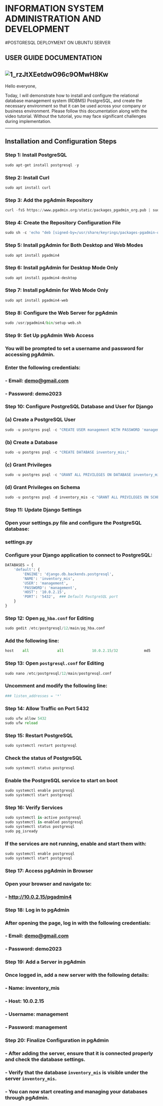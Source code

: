# INFORMATION SYSTEM ADMINISTRATION AND DEVELOPMENT

#POSTGRESQL DEPLOYMENT ON UBUNTU SERVER

## USER GUIDE DOCUMENTATION
![1_rzJtXEetdwO96c9OMwH8Kw](https://github.com/user-attachments/assets/721b4e87-978d-464c-9ade-a8bce3e407ce)
---

Hello everyone,

Today, I will demonstrate how to install and configure the relational database management system (RDBMS) PostgreSQL, and create the necessary environment so that it can be used across your company or business environment. Please follow this documentation along with the video tutorial. Without the tutorial, you may face significant challenges during implementation.

---

## Installation and Configuration Steps

### Step 1: Install PostgreSQL
```python
sudo apt-get install postgresql -y
```
### Step 2: Install Curl
```python
sudo apt install curl
```
### Step 3: Add the pgAdmin Repository
```python
curl -fsS https://www.pgadmin.org/static/packages_pgadmin_org.pub | sudo gpg --dearmor -o /usr/share/keyrings/packages-pgadmin-org.gpg
```
### Step 4: Create the Repository Configuration File
```python
sudo sh -c 'echo "deb [signed-by=/usr/share/keyrings/packages-pgadmin-org.gpg] https://ftp.postgresql.org/pub/pgadmin/pgadmin4/apt/$(lsb_release -cs) pgadmin4 main" > /etc/apt/sources.list.d/pgadmin4.list && apt update'
```
### Step 5: Install pgAdmin for Both Desktop and Web Modes
```python
sudo apt install pgadmin4
```
### Step 6: Install pgAdmin for Desktop Mode Only
```python
sudo apt install pgadmin4-desktop
```
### Step 7: Install pgAdmin for Web Mode Only
```python
sudo apt install pgadmin4-web
```
### Step 8: Configure the Web Server for pgAdmin
```python
sudo /usr/pgadmin4/bin/setup-web.sh

```

### Step 9: Set Up pgAdmin Web Access
### You will be prompted to set a username and password for accessing pgAdmin.
### Enter the following credentials:
### - Email: demo@gmail.com
### - Password: demo2023

### Step 10: Configure PostgreSQL Database and User for Django
### (a) Create a PostgreSQL User
```python
sudo -u postgres psql -c "CREATE USER management WITH PASSWORD 'management';"
```
### (b) Create a Database
```python
sudo -u postgres psql -c "CREATE DATABASE inventory_mis;"
```
### (c) Grant Privileges
```python
sudo -u postgres psql -c "GRANT ALL PRIVILEGES ON DATABASE inventory_mis TO management;"
```
### (d) Grant Privileges on Schema
```python
sudo -u postgres psql -d inventory_mis -c "GRANT ALL PRIVILEGES ON SCHEMA public TO management;"
```
### Step 11: Update Django Settings
### Open your settings.py file and configure the PostgreSQL database:
### settings.py
### Configure your Django application to connect to PostgreSQL:
```python
DATABASES = {
    'default': {
        'ENGINE': 'django.db.backends.postgresql',
        'NAME': 'inventory_mis',
        'USER': 'management',
        'PASSWORD': 'management',
        'HOST': '10.0.2.15',
        'PORT': '5432',  ### Default PostgreSQL port
    }
}
```
### Step 12: Open `pg_hba.conf` for Editing
```python
sudo gedit /etc/postgresql/12/main/pg_hba.conf
```
### Add the following line:
```python
host    all             all             10.0.2.15/32            md5
```
### Step 13: Open `postgresql.conf` for Editing
```python
sudo nano /etc/postgresql/12/main/postgresql.conf
```
### Uncomment and modify the following line:
```python
### listen_addresses = '*'
```

### Step 14: Allow Traffic on Port 5432
```python
sudo ufw allow 5432
sudo ufw reload
```

### Step 15: Restart PostgreSQL
```python
sudo systemctl restart postgresql
```

### Check the status of PostgreSQL
```python
sudo systemctl status postgresql
```
### Enable the PostgreSQL service to start on boot
```python
sudo systemctl enable postgresql
sudo systemctl start postgresql
```

### Step 16: Verify Services
```python
sudo systemctl is-active postgresql
sudo systemctl is-enabled postgresql
sudo systemctl status postgresql
sudo pg_isready
```

### If the services are not running, enable and start them with:
```python
sudo systemctl enable postgresql
sudo systemctl start postgresql
```

### Step 17: Access pgAdmin in Browser
### Open your browser and navigate to:
### - http://10.0.2.15/pgadmin4

### Step 18: Log in to pgAdmin
### After opening the page, log in with the following credentials:
### - Email: demo@gmail.com
### - Password: demo2023

### Step 19: Add a Server in pgAdmin
### Once logged in, add a new server with the following details:
### - Name: inventory_mis
### - Host: 10.0.2.15
### - Username: management
### - Password: management

### Step 20: Finalize Configuration in pgAdmin
### - After adding the server, ensure that it is connected properly and check the database settings.
### - Verify that the database `inventory_mis` is visible under the server `inventory_mis`.
### - You can now start creating and managing your databases through pgAdmin.

